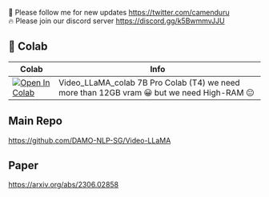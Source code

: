 🐣 Please follow me for new updates https://twitter.com/camenduru <br />
🔥 Please join our discord server https://discord.gg/k5BwmmvJJU

## 🦒 Colab

| Colab | Info
| --- | --- |
[![Open In Colab](https://colab.research.google.com/assets/colab-badge.svg)](https://colab.research.google.com/github/camenduru/Video-LLaMA-colab/blob/main/Video_LLaMA_colab.ipynb) | Video_LLaMA_colab 7B Pro Colab (T4) we need more than 12GB vram 😀 but we need High-RAM 😐

## Main Repo
https://github.com/DAMO-NLP-SG/Video-LLaMA <br />

## Paper
https://arxiv.org/abs/2306.02858
